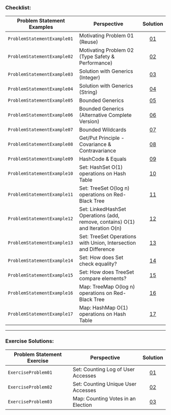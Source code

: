 ### Checklist:

| **Problem Statement Examples** | **Perspective**                                                               | **Solution**                                                                                                                                                                          |
|--------------------------------|-------------------------------------------------------------------------------|---------------------------------------------------------------------------------------------------------------------------------------------------------------------------------------|
| `ProblemStatementExample01`    | Motivating Problem 01 (Reuse)                                                 | <center>[01](https://github.com/souzafcharles/Complete-Java-Object-Oriented-Programming-and-Projects/blob/master/Section_O15_Generics_Set_and_Map/ProblemStatementExample01)</center> |
| `ProblemStatementExample02`    | Motivating Problem 02 (Type Safety & Performance)                             | <center>[02](https://github.com/souzafcharles/Complete-Java-Object-Oriented-Programming-and-Projects/blob/master/Section_O15_Generics_Set_and_Map/ProblemStatementExample02)</center> |
| `ProblemStatementExample03`    | Solution with Generics (Integer)                                              | <center>[03](https://github.com/souzafcharles/Complete-Java-Object-Oriented-Programming-and-Projects/blob/master/Section_O15_Generics_Set_and_Map/ProblemStatementExample03)</center> |
| `ProblemStatementExample04`    | Solution with Generics (String)                                               | <center>[04](https://github.com/souzafcharles/Complete-Java-Object-Oriented-Programming-and-Projects/blob/master/Section_O15_Generics_Set_and_Map/ProblemStatementExample04)</center> |
| `ProblemStatementExample05`    | Bounded Generics                                                              | <center>[05](https://github.com/souzafcharles/Complete-Java-Object-Oriented-Programming-and-Projects/blob/master/Section_O15_Generics_Set_and_Map/ProblemStatementExample05)</center> |
| `ProblemStatementExample06`    | Bounded Generics (Alternative Complete Version)                               | <center>[06](https://github.com/souzafcharles/Complete-Java-Object-Oriented-Programming-and-Projects/blob/master/Section_O15_Generics_Set_and_Map/ProblemStatementExample06)</center> |
| `ProblemStatementExample07`    | Bounded Wildcards                                                             | <center>[07](https://github.com/souzafcharles/Complete-Java-Object-Oriented-Programming-and-Projects/blob/master/Section_O15_Generics_Set_and_Map/ProblemStatementExample07)</center> |
| `ProblemStatementExample08`    | Get/Put Principle - Covariance & Contravariance                               | <center>[08](https://github.com/souzafcharles/Complete-Java-Object-Oriented-Programming-and-Projects/blob/master/Section_O15_Generics_Set_and_Map/ProblemStatementExample08)</center> |
| `ProblemStatementExample09`    | HashCode & Equals                                                             | <center>[09](https://github.com/souzafcharles/Complete-Java-Object-Oriented-Programming-and-Projects/blob/master/Section_O15_Generics_Set_and_Map/ProblemStatementExample09)</center> |
| `ProblemStatementExample10`    | Set: HashSet O(1) operations on Hash Table                                    | <center>[10](https://github.com/souzafcharles/Complete-Java-Object-Oriented-Programming-and-Projects/blob/master/Section_O15_Generics_Set_and_Map/ProblemStatementExample10)</center> |
| `ProblemStatementExample11`    | Set: TreeSet O(log n) operations on Red-Black Tree                            | <center>[11](https://github.com/souzafcharles/Complete-Java-Object-Oriented-Programming-and-Projects/blob/master/Section_O15_Generics_Set_and_Map/ProblemStatementExample11)</center> |
| `ProblemStatementExample12`    | Set: LinkedHashSet Operations (add, remove, contains) O(1) and Iteration O(n) | <center>[12](https://github.com/souzafcharles/Complete-Java-Object-Oriented-Programming-and-Projects/blob/master/Section_O15_Generics_Set_and_Map/ProblemStatementExample12)</center> |
| `ProblemStatementExample13`    | Set: TreeSet Operations with Union, Intersection and Difference               | <center>[13](https://github.com/souzafcharles/Complete-Java-Object-Oriented-Programming-and-Projects/blob/master/Section_O15_Generics_Set_and_Map/ProblemStatementExample13)</center> |
| `ProblemStatementExample14`    | Set: How does Set check equality?                                             | <center>[14](https://github.com/souzafcharles/Complete-Java-Object-Oriented-Programming-and-Projects/blob/master/Section_O15_Generics_Set_and_Map/ProblemStatementExample14)</center> |
| `ProblemStatementExample15`    | Set: How does TreeSet compare elements?                                       | <center>[15](https://github.com/souzafcharles/Complete-Java-Object-Oriented-Programming-and-Projects/blob/master/Section_O15_Generics_Set_and_Map/ProblemStatementExample15)</center> |
| `ProblemStatementExample16`    | Map: TreeMap O(log n) operations on Red-Black Tree                            | <center>[16](https://github.com/souzafcharles/Complete-Java-Object-Oriented-Programming-and-Projects/blob/master/Section_O15_Generics_Set_and_Map/ProblemStatementExample14)</center> |
| `ProblemStatementExample17`    | Map: HashMap O(1) operations on Hash Table                                    | <center>[17](https://github.com/souzafcharles/Complete-Java-Object-Oriented-Programming-and-Projects/blob/master/Section_O15_Generics_Set_and_Map/ProblemStatementExample15)</center> |

****

### Exercise Solutions:

| **Problem Statement Exercise** | **Perspective**                    | **Solution**                                                                                                                                                                           |
|--------------------------------|------------------------------------|----------------------------------------------------------------------------------------------------------------------------------------------------------------------------------------|
| `ExerciseProblem01`            | Set: Counting Log of User Accesses | <center>[01](https://github.com/souzafcharles/Complete-Java-Object-Oriented-Programming-and-Projects/blob/master/Section_O15_Generics_Set_and_Map/ProblemStatementExercise01)</center> |
| `ExerciseProblem02`            | Set: Counting Unique User Accesses | <center>[02](https://github.com/souzafcharles/Complete-Java-Object-Oriented-Programming-and-Projects/blob/master/Section_O15_Generics_Set_and_Map/ProblemStatementExercise02)</center> |
| `ExerciseProblem03`            | Map: Counting Votes in an Election | <center>[03](https://github.com/souzafcharles/Complete-Java-Object-Oriented-Programming-and-Projects/blob/master/Section_O15_Generics_Set_and_Map/ProblemStatementExercise03)</center> |